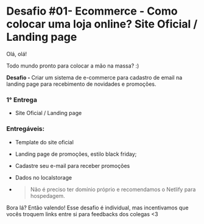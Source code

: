 # Desafio #01-  Ecommerce - Como colocar uma loja online? Site Oficial / Landing page
Olá, olá!

Todo mundo pronto para colocar a mão na massa? :)

<b> Desafio - </b>Criar um sistema de e-commerce para cadastro de email na landing page para recebimento de novidades e promoções.

### 1° Entrega 

- Site Oficial / Landing page  

### Entregáveis: 

- Template do site oficial 

- Landing page de promoções, estilo black friday; 

- Cadastre seu e-mail para receber promoções 

- Dados no localstorage

- >Não é preciso ter domínio próprio e recomendamos o Netlify para hospedagem.



Bora lá? Então valendo! Esse desafio é individual, mas incentivamos que vocês troquem links entre si para feedbacks dos colegas <3